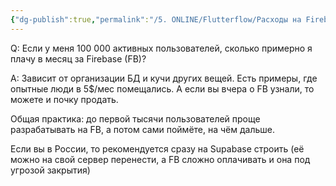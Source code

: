 ```yaml
---
{"dg-publish":true,"permalink":"/5. ONLINE/Flutterflow/Расходы на Firebase/","created":"2024-10-23T11:01:25.982-03:00","updated":"2024-10-23T11:01:32.495-03:00"}
---
```


Q: Если у меня 100 000 активных пользователей, сколько примерно я плачу в месяц за Firebase (FB)?

A: Зависит от организации БД и кучи других вещей. Есть примеры, где опытные люди в 5$/мес помещались.
А если вы вчера о FB узнали, то можете и почку продать.

Общая практика: до первой тысячи пользователей проще разрабатывать на FB, а потом сами поймёте, на чём дальше.

Если вы в России, то рекомендуется сразу на Supabase строить (её можно на свой сервер перенести, а FB сложно оплачивать и она под угрозой закрытия)
